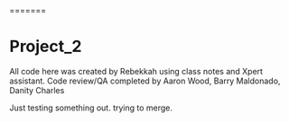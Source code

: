 
=======
# Project_2

All code here was created by Rebekkah using class notes and Xpert assistant.
Code review/QA completed by Aaron Wood, Barry Maldonado, Danity Charles

Just testing something out. trying to merge.

